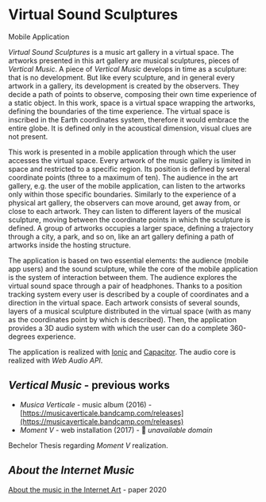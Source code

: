 # Virtual Sound Sculptures
Mobile Application

_Virtual Sound Sculptures_ is a music art gallery in a virtual space. The artworks presented in this art gallery are musical sculptures, pieces of _Vertical Music_. A piece of _Vertical Music_ develops in time as a sculpture: that is no development. But like every sculpture, and in general every artwork in a gallery, its development is created by the observers. They decide a path of points to observe, composing their own time experience of a static object. In this work, space is a virtual space wrapping the artworks, defining the boundaries of the time experience. The virtual space is inscribed in the Earth coordinates system, therefore it would embrace the entire globe. It is defined only in the acoustical dimension, visual clues are not present.

This work is presented in a mobile application through which the user accesses the virtual space. Every artwork of the music gallery is limited in space and restricted to a specific region. Its position is defined by several coordinate points (three to a maximum of ten). The audience in the art gallery, e.g. the user of the mobile application, can listen to the artworks only within those specific boundaries. Similarly to the experience of a physical art gallery, the observers can move around, get away from, or close to each artwork. They can listen to different layers of the musical sculpture, moving between the coordinate points in which the sculpture is defined. A group of artworks occupies a larger space, defining a trajectory through a city, a park, and so on, like an art gallery defining a path of artworks inside the hosting structure. 

The application is based on two essential elements: the audience (mobile app users) and the sound sculpture, while the core of the mobile application is the system of interaction between them. The audience explores the virtual sound space through a pair of headphones. Thanks to a position tracking system every user is described by a couple of coordinates and a direction in the virtual space. Each artwork consists of several sounds, layers of a musical sculpture distributed in the virtual space (with as many as the coordinates point by which is described). Then, the application provides a 3D audio system with which the user can do a complete 360-degrees experience.

The application is realized with [Ionic](https://ionicframework.com/) and [Capacitor](https://capacitorjs.com/). The audio core is realized with _Web Audio API_.

## _Vertical Music_ - previous works
- _Musica Verticale_ - music album (2016) - [https://musicaverticale.bandcamp.com/releases](https://musicaverticale.bandcamp.com/releases)
- _Moment V_ - web installation (2017) - :no_entry_sign: *unavailable domain*

Bechelor Thesis regarding _Moment V_ realization.

## _About the Internet Music_

[About the music in the Internet Art](https://github.com/alessandrofiordelmondo/virtual-sound-sculptures/blob/master/text/About%20the%20music%20in%20the%20Internet%20Art.pdf) - paper 2020



